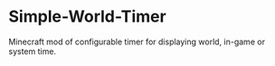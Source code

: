 # Simple-World-Timer
Minecraft mod of configurable timer for displaying world, in-game or system time.
